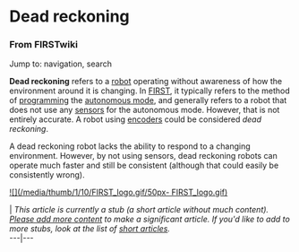 # Dead reckoning

### From FIRSTwiki

Jump to: navigation, search

**Dead reckoning** refers to a [robot](Robot "Robot" ) operating without awareness of how the environment around it is changing. In [FIRST](FIRST "FIRST" ), it typically refers to the method of [programming](Programming "Programming" ) the [autonomous mode](Autonomous_mode "Autonomous mode" ), and generally refers to a robot that does not use any [sensors](Sensor "Sensor" ) for the autonomous mode. However, that is not entirely accurate. A robot using [encoders](/index.php?title=Encoders&action=edit "Encoders" ) could be considered _dead reckoning_. 

A dead reckoning robot lacks the ability to respond to a changing environment.
However, by not using sensors, dead reckoning robots can operate much faster
and still be consistent (although that could easily be consistently wrong).

  

[![](/media/thumb/1/10/FIRST_logo.gif/50px-
FIRST_logo.gif)](Image:FIRST_logo.gif "" )

|  _This article is currently a stub (a short article without much content).
[Please add more
content](http://www.firstwiki.net/index.php?title=Dead_reckoning&action=edit
"http://www.firstwiki.net/index.php?title=Dead_reckoning&action=edit" ) to
make a significant article. If you'd like to add to more stubs, look at the
list of [short articles](Special:Shortpages "Special:Shortpages"
)._  
---|---  
  
